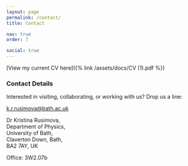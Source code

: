 ```yaml
---
layout: page
permalink: /contact/
title: Contact

nav: true
order: 7

social: true
---
```


[View my current CV here]({% link /assets/docs/CV (1).pdf %})

### Contact Details

Interested in visiting, collaborating, or working with us? Drop us a line:

<k.r.rusimova@bath.ac.uk>

Dr Kristina Rusimova,<br> 
Department of Physics,<br> 
University of Bath,<br> 
Claverton Down, Bath,<br> 
BA2 7AY, UK

Office: 3W2.07b
